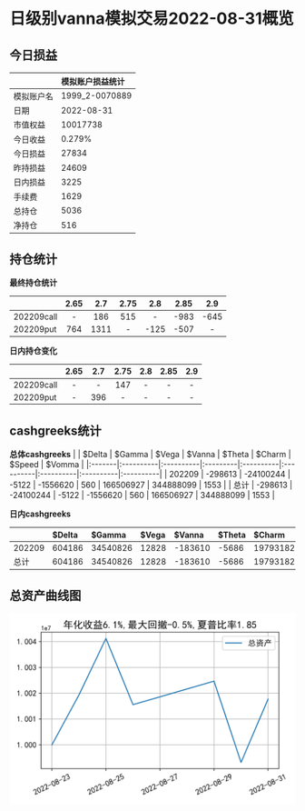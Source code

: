# 日级别vanna模拟交易2022-08-31概览
## 今日损益
|            | 模拟账户损益统计   |
|:-----------|:-------------------|
| 模拟账户名 | 1999_2-0070889     |
| 日期       | 2022-08-31         |
| 市值权益   | 10017738           |
| 今日收益   | 0.279%             |
| 今日损益   | 27834              |
| 昨持损益   | 24609              |
| 日内损益   | 3225               |
| 手续费     | 1629               |
| 总持仓     | 5036               |
| 净持仓     | 516                |

## 持仓统计
**最终持仓统计**

|            | 2.65 | 2.7  | 2.75 | 2.8  | 2.85 | 2.9  |
| :--------- | :--: | :--: | :--: | :--: | :--: | :--: |
| 202209call |  -   | 186  | 515  |  -   | -983 | -645 |
| 202209put  | 764  | 1311 |  -   | -125 | -507 |  -   |

**日内持仓变化**

|            | 2.65 | 2.7  | 2.75 | 2.8  | 2.85 | 2.9  |
| :--------- | :--: | :--: | :--: | :--: | :--: | :--: |
| 202209call |  -   |  -   | 147  |  -   |  -   |  -   |
| 202209put  |  -   | 396  |  -   |  -   |  -   |  -   |

## cashgreeks统计

**总体cashgreeks**
|        | \$Delta   | \$Gamma   | \$Vega   | \$Vanna   | \$Theta   | \$Charm   | \$Speed   | \$Vomma   |
|:-------|:----------|:----------|:---------|:----------|:----------|:----------|:----------|:----------|
| 202209 | -298613   | -24100244 | -5122    | -1556620  | 560       | 166506927 | 344888099 | 1553      |
| 总计   | -298613   | -24100244 | -5122    | -1556620  | 560       | 166506927 | 344888099 | 1553      |

**日内cashgreeks**

|        | \$Delta   | \$Gamma   | \$Vega   | \$Vanna   | \$Theta   | \$Charm   | \$Speed    | \$Vomma   |
|:-------|:----------|:----------|:---------|:----------|:----------|:----------|:-----------|:----------|
| 202209 | 604186    | 34540826  | 12828    | -183610   | -5686     | 19793182  | -202051139 | 394       |
| 总计   | 604186    | 34540826  | 12828    | -183610   | -5686     | 19793182  | -202051139 | 394       |

## 总资产曲线图

![](netvalue20220831.png)